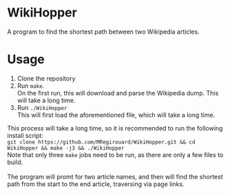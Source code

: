 # WikiHopper
A program to find the shortest path between two Wikipedia articles.

# Usage
1. Clone the repository
2. Run `make`. <br>
On the first run, this will download and parse the Wikipedia dump. This will take a long time.
3. Run `./WikiHopper` <br>
This will first load the aforementioned file, which will take a long time.

This process will take a long time, so it is recommended to run the following install script: <br>
`git clone https://github.com/MRegirouard/WikiHopper.git && cd WikiHopper && make -j3 && ./WikiHopper` <br>
Note that only three `make` jobs need to be run, as there are only a few files to build.
<br>
<br>
The program will promt for two article names, and then will find the shortest path from the start to the end article, traversing via page links.
